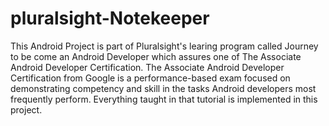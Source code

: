 # pluralsight-Notekeeper

This Android Project is part of Pluralsight's learing program called Journey to be come an Android Developer which assures one of The Associate Android Developer Certification.
The Associate Android Developer Certification from Google is a performance-based exam focused on demonstrating competency and skill in the tasks Android developers most frequently perform.
Everything taught in that tutorial is implemented in this project.
